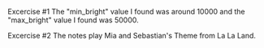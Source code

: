 Excercise #1
The "min_bright" value I found was around 10000 and the "max_bright" value I found was 50000.

Excercise #2
The notes play Mia and Sebastian's Theme from La La Land.